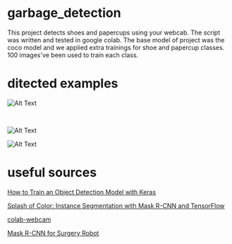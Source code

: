 # garbage_detection
This project detects shoes and papercups using your webcab. The script was written and tested in google colab. The base model of project was the coco model and we applied extra trainings for shoe and papercup classes. 100 images've been used to train each class.
<br/>

# ditected examples

![Alt Text](https://github.com/Niyousha-Gh/garbage_detection/blob/main/papercup%20gif%20example.gif)

<br/>

![Alt Text](https://github.com/Niyousha-Gh/garbage_detection/blob/main/shoe%20gif%20example.gif)
<br/>

![Alt Text](https://github.com/Niyousha-Gh/garbage_detection/blob/main/shoe%20gif%20example.gif)
<br/>

# useful sources

[How to Train an Object Detection Model with Keras](https://machinelearningmastery.com/how-to-train-an-object-detection-model-with-keras/)

[Splash of Color: Instance Segmentation with Mask R-CNN and TensorFlow](https://engineering.matterport.com/splash-of-color-instance-segmentation-with-mask-r-cnn-and-tensorflow-7c761e238b46)

[colab-webcam](https://github.com/theAIGuysCode/colab-webcam)

[Mask R-CNN for Surgery Robot](https://github.com/SUYEgit/Surgery-Robot-Detection-Segmentation)
